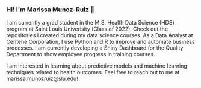### Hi! I'm Marissa Munoz-Ruiz 👋

I am currently a grad student in the M.S. Health Data Science (HDS) program at Saint Louis Univerisity (Class of 2022). Check out the repositories I created during my data science courses. As a Data Analyst at Centene Corporation, I use Python and R to improve and automate business processes. I am currently developing a Shiny Dashboard for the Quality Department to show employee progress in training courses. 

I am interested in learning about predictive models and machine learning techniques related to health outcomes. Feel free to reach out to me at marissa.munozruiz@slu.edu!
